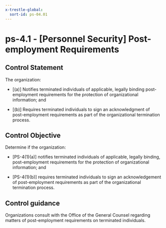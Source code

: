 ```yaml
---
x-trestle-global:
  sort-id: ps-04.01
---
```


# ps-4.1 - \[Personnel Security\] Post-employment Requirements

## Control Statement

The organization:

- \[(a)\] Notifies terminated individuals of applicable, legally binding post-employment requirements for the protection of organizational information; and

- \[(b)\] Requires terminated individuals to sign an acknowledgment of post-employment requirements as part of the organizational termination process.

## Control Objective

Determine if the organization:

- \[PS-4(1)(a)\] notifies terminated individuals of applicable, legally binding, post-employment requirements for the protection of organizational information; and

- \[PS-4(1)(b)\] requires terminated individuals to sign an acknowledgement of post-employment requirements as part of the organizational termination process.

## Control guidance

Organizations consult with the Office of the General Counsel regarding matters of post-employment requirements on terminated individuals.
